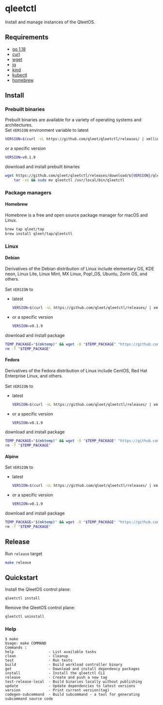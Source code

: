 # qleetctl

Install and manage instances of the QleetOS.

## Requirements
* [go 1.18](https://go.dev/doc/install)
* [curl](https://help.ubidots.com/en/articles/2165289-learn-how-to-install-run-curl-on-windows-macosx-linux)
* [wget](https://www.gnu.org/software/wget/)
* [jq](https://github.com/stedolan/jq/wiki/Installation)
* [kind](https://kind.sigs.k8s.io/docs/user/quick-start/#installation)
* [kubectl](https://kubernetes.io/docs/tasks/tools/#kubectl)
* [homebrew](https://brew.sh/)

## Install

### Prebuilt binaries

Prebuilt binaries are available for a variety of operating systems and architectures.</br>
Set `VERSION` environment variable to latest
```bash
VERSION=$(curl -sL https://github.com/qleet/qleetctl/releases/ | xmllint -html -xpath '//a[contains(@href, "releases")]/text()' - 2> /dev/null | grep -P '^v' | head -n1)
```
or a specific version
```bash
VERSION=v0.1.9
```
download and install prebuilt binaries
```bash
wget https://github.com/qleet/qleetctl/releases/download/${VERSION}/qleetctl_${VERSION}_$(echo $(uname))_$(uname -m).tar.gz -O - |\
    tar -xz && sudo mv qleetctl /usr/local/bin/qleetctl
```

### Package managers
#### Homebrew
Homebrew is a free and open source package manager for macOS and Linux.

```bash
brew tap qleet/tap
brew install qleet/tap/qleetctl
```

### Linux

#### Debian
Derivatives of the Debian distribution of Linux include elementary OS, KDE neon, Linux Lite, Linux Mint, MX Linux, Pop!_OS, Ubuntu, Zorin OS, and others.</br></br>
Set `VERSION` to 
* latest
    ```bash
    VERSION=$(curl -sL https://github.com/qleet/qleetctl/releases/ | xmllint -html -xpath '//a[contains(@href, "releases")]/text()' - 2> /dev/null | grep -P '^v' | head -n1)
    ```
* or a specific version
    ```bash
    VERSION=v0.1.9
    ```
download and install package
```bash
TEMP_PACKAGE="$(mktemp)" && wget -O "$TEMP_PACKAGE" "https://github.com/qleet/qleetctl/releases/download/${VERSION}/qleetctl_${VERSION}_$(uname -m | sed -E 's/^(aarch64|aarch64_be|armv6l|armv7l|armv8b|armv8l)$$/arm64/g' | sed -E 's/^x86_64$$/amd64/g').deb" && sudo dpkg -i "$TEMP_PACKAGE"
rm -f "$TEMP_PACKAGE"
```

#### Fedora
Derivatives of the Fedora distribution of Linux include CentOS, Red Hat Enterprise Linux, and others.</br></br>
Set `VERSION` to
* latest
    ```bash
    VERSION=$(curl -sL https://github.com/qleet/qleetctl/releases/ | xmllint -html -xpath '//a[contains(@href, "releases")]/text()' - 2> /dev/null | grep -P '^v' | head -n1)
    ```
* or a specific version
    ```bash
    VERSION=v0.1.9
    ```
download and install package
```bash
TEMP_PACKAGE="$(mktemp)" && wget -O "$TEMP_PACKAGE" "https://github.com/qleet/qleetctl/releases/download/${VERSION}/qleetctl_${VERSION}_$(uname -m | sed -E 's/^(aarch64|aarch64_be|armv6l|armv7l|armv8b|armv8l)$$/arm64/g' | sed -E 's/^x86_64$$/amd64/g').rpm" && sudo dnf -y "$TEMP_PACKAGE"
rm -f "$TEMP_PACKAGE"
```

#### Alpine

Set `VERSION` to
* latest
    ```bash
    VERSION=$(curl -sL https://github.com/qleet/qleetctl/releases/ | xmllint -html -xpath '//a[contains(@href, "releases")]/text()' - 2> /dev/null | grep -P '^v' | head -n1)
    ```
* or a specific version
    ```bash
    VERSION=v0.1.9
    ```
download and install package
```bash
TEMP_PACKAGE="$(mktemp)" && wget -O "$TEMP_PACKAGE" "https://github.com/qleet/qleetctl/releases/download/${VERSION}/qleetctl_${VERSION}_$(uname -m | sed -E 's/^(aarch64|aarch64_be|armv6l|armv7l|armv8b|armv8l)$$/arm64/g' | sed -E 's/^x86_64$$/amd64/g').apk" && sudo apk add --allow-untrusted "$TEMP_PACKAGE"
rm -f "$TEMP_PACKAGE"
```

## Release
Run `release` target
```bash
make release
```

## Quickstart

Install the QleetOS control plane:

```bash
qleetctl install
```

Remove the QleetOS control plane:

```bash
qleetctl uninstall
```

### Help

```text
$ make
Usage: make COMMAND
Commands :
help                - List available tasks
clean               - Cleanup
test                - Run tests
build               - Build workload controller binary
get                 - Download and install dependency packages
install             - Install the qleetctl CLI
release             - Create and push a new tag
test-release-local  - Build binaries locally without publishing
update              - Update dependencies to latest versions
version             - Print current version(tag)
codegen-subcommand  - Build subcommand - a tool for generating subcommand source code
```
